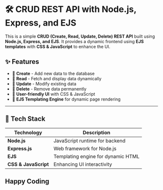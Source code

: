 # 🛠️ CRUD REST API with Node.js, Express, and EJS

This is a simple **CRUD (Create, Read, Update, Delete) REST API** built using **Node.js, Express, and EJS**. It provides a dynamic frontend using **EJS templates** with **CSS & JavaScript** to enhance the UI.

## ✨ Features

- 🔹 **Create** - Add new data to the database
- 🔹 **Read** - Fetch and display data dynamically
- 🔹 **Update** - Modify existing data
- 🔹 **Delete** - Remove data permanently
- 🔹 **User-friendly UI** with CSS & JavaScript  
- 🔹 **EJS Templating Engine** for dynamic page rendering  

---

## 🚀 Tech Stack

| Technology | Description |
|------------|------------|
| **Node.js** | JavaScript runtime for backend |
| **Express.js** | Web framework for Node.js |
| **EJS** | Templating engine for dynamic HTML |
| **CSS & JavaScript** | Enhancing UI interactivity |

## Happy Coding 

